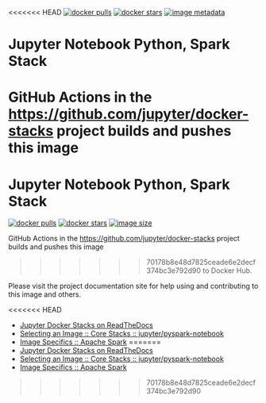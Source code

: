 <<<<<<< HEAD
[![docker pulls](https://img.shields.io/docker/pulls/jupyter/pyspark-notebook.svg)](https://hub.docker.com/r/jupyter/pyspark-notebook/)
[![docker stars](https://img.shields.io/docker/stars/jupyter/pyspark-notebook.svg)](https://hub.docker.com/r/jupyter/pyspark-notebook/)
[![image metadata](https://images.microbadger.com/badges/image/jupyter/pyspark-notebook.svg)](https://microbadger.com/images/jupyter/pyspark-notebook "jupyter/pyspark-notebook image metadata")

# Jupyter Notebook Python, Spark Stack

GitHub Actions in the https://github.com/jupyter/docker-stacks project builds and pushes this image
=======
# Jupyter Notebook Python, Spark Stack

[![docker pulls](https://img.shields.io/docker/pulls/jupyter/pyspark-notebook.svg)](https://hub.docker.com/r/jupyter/pyspark-notebook/)
[![docker stars](https://img.shields.io/docker/stars/jupyter/pyspark-notebook.svg)](https://hub.docker.com/r/jupyter/pyspark-notebook/)
[![image size](https://img.shields.io/docker/image-size/jupyter/pyspark-notebook/latest)](https://hub.docker.com/r/jupyter/pyspark-notebook/ "jupyter/pyspark-notebook image size")

GitHub Actions in the <https://github.com/jupyter/docker-stacks> project builds and pushes this image
>>>>>>> 70178b8e48d7825ceade6e2decf374bc3e792d90
to Docker Hub.

Please visit the project documentation site for help using and contributing to this image and
others.

<<<<<<< HEAD
- [Jupyter Docker Stacks on ReadTheDocs](http://jupyter-docker-stacks.readthedocs.io/en/latest/index.html)
- [Selecting an Image :: Core Stacks :: jupyter/pyspark-notebook](http://jupyter-docker-stacks.readthedocs.io/en/latest/using/selecting.html#jupyter-pyspark-notebook)
- [Image Specifics :: Apache Spark](http://jupyter-docker-stacks.readthedocs.io/en/latest/using/specifics.html#apache-spark)
=======
- [Jupyter Docker Stacks on ReadTheDocs](https://jupyter-docker-stacks.readthedocs.io/en/latest/index.html)
- [Selecting an Image :: Core Stacks :: jupyter/pyspark-notebook](https://jupyter-docker-stacks.readthedocs.io/en/latest/using/selecting.html#jupyter-pyspark-notebook)
- [Image Specifics :: Apache Spark](https://jupyter-docker-stacks.readthedocs.io/en/latest/using/specifics.html#apache-spark)
>>>>>>> 70178b8e48d7825ceade6e2decf374bc3e792d90
